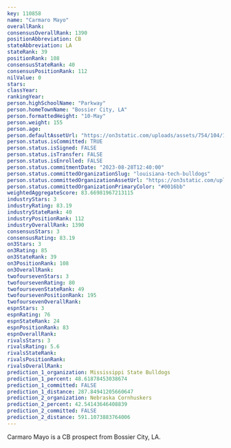 ```yaml
---
key: 110858
name: "Carmaro Mayo"
overallRank: 
consensusOverallRank: 1390
positionAbbreviation: CB
stateAbbreviation: LA
stateRank: 39
positionRank: 108
consensusStateRank: 40
consensusPositionRank: 112
nilValue: 0
stars: 
classYear: 
rankingYear: 
person.highSchoolName: "Parkway"
person.homeTownName: "Bossier City, LA"
person.formattedHeight: "10-May"
person.weight: 155
person.age: 
person.defaultAssetUrl: "https://on3static.com/uploads/assets/754/104/104754.jpg"
person.status.isCommitted: TRUE
person.status.isSigned: FALSE
person.status.isTransfer: FALSE
person.status.isEnrolled: FALSE
person.status.commitmentDate: "2023-08-28T12:40:00"
person.status.committedOrganizationSlug: "louisiana-tech-bulldogs"
person.status.committedOrganizationAssetUrl: "https://on3static.com/uploads/assets/3/150/150003.svg"
person.status.committedOrganizationPrimaryColor: "#0016bb"
weightedAggregateScore: 83.66981967213115
industryStars: 3
industryRating: 83.19
industryStateRank: 40
industryPositionRank: 112
industryOverallRank: 1390
consensusStars: 3
consensusRating: 83.19
on3Stars: 3
on3Rating: 85
on3StateRank: 39
on3PositionRank: 108
on3OverallRank: 
twofoursevenStars: 3
twofoursevenRating: 80
twofoursevenStateRank: 49
twofoursevenPositionRank: 195
twofoursevenOverallRank: 
espnStars: 3
espnRating: 76
espnStateRank: 24
espnPositionRank: 83
espnOverallRank: 
rivalsStars: 3
rivalsRating: 5.6
rivalsStateRank: 
rivalsPositionRank: 
rivalsOverallRank: 
prediction_1_organization: Mississippi State Bulldogs
prediction_1_percent: 48.61878453038674
prediction_1_committed: FALSE
prediction_1_distance: 287.84941205660647
prediction_2_organization: Nebraska Cornhuskers
prediction_2_percent: 42.54143646408839
prediction_2_committed: FALSE
prediction_2_distance: 591.1073883764006
---
```

Carmaro Mayo is a CB prospect from Bossier City, LA.
